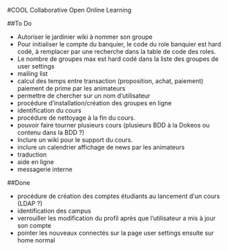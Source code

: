 #COOL
Collaborative Open Online Learning


##To Do

- Autoriser le jardinier wiki à nommer son groupe
- Pour initialiser le compte du banquier, le code du role banquier est hard codé, à remplacer par une recherche dans la table de code des roles.
- Le nombre de groupes max est hard codé dans la liste des groupes de user settings
- mailing list
- calcul des temps entre transaction (proposition, achat, paiement)
paiement de prime par les animateurs
- permettre de chercher sur un nom d’utilisateur
- procédure d’installation/création des groupes en ligne
- identification du cours
- procédure de nettoyage à la fin du cours.
- pouvoir faire tourner plusieurs cours (plusieurs BDD à la Dokeos ou contenu dans la BDD ?)
- Inclure un wiki pour le support du cours.
- inclure un calendrier
affichage de news par les animateurs
- traduction
- aide en ligne
- messagerie interne


##Done
- procédure de création des comptes étudiants au lancement d'un cours (LDAP ?)
- identification des campus
- verrouiller les modification du profil après que l’utilisateur a mis à jour son compte
- pointer les nouveaux connectés sur la page user settings ensuite sur home normal

